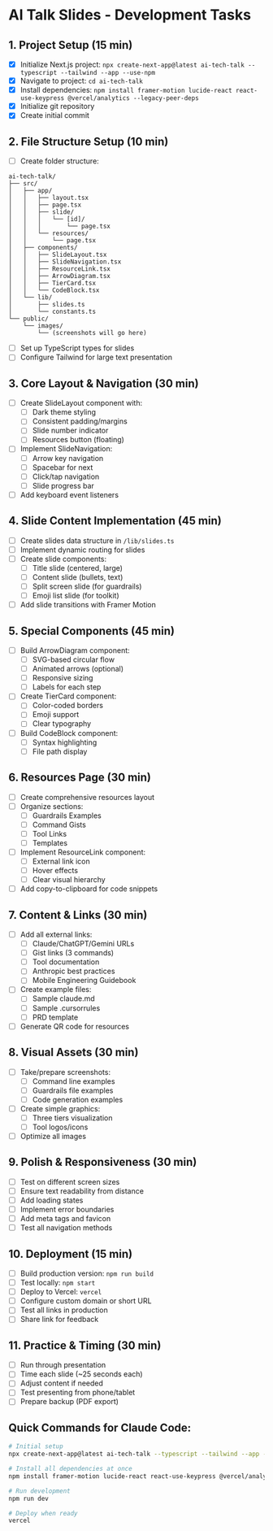 # AI Talk Slides - Development Tasks

## 1. Project Setup (15 min)
- [x] Initialize Next.js project: `npx create-next-app@latest ai-tech-talk --typescript --tailwind --app --use-npm`
- [x] Navigate to project: `cd ai-tech-talk`
- [x] Install dependencies: `npm install framer-motion lucide-react react-use-keypress @vercel/analytics --legacy-peer-deps`
- [x] Initialize git repository
- [x] Create initial commit

## 2. File Structure Setup (10 min)
- [ ] Create folder structure:
```
ai-tech-talk/
├── src/
│   ├── app/
│   │   ├── layout.tsx
│   │   ├── page.tsx
│   │   ├── slide/
│   │   │   └── [id]/
│   │   │       └── page.tsx
│   │   └── resources/
│   │       └── page.tsx
│   ├── components/
│   │   ├── SlideLayout.tsx
│   │   ├── SlideNavigation.tsx
│   │   ├── ResourceLink.tsx
│   │   ├── ArrowDiagram.tsx
│   │   ├── TierCard.tsx
│   │   └── CodeBlock.tsx
│   └── lib/
│       ├── slides.ts
│       └── constants.ts
└── public/
    └── images/
        └── (screenshots will go here)
```
- [ ] Set up TypeScript types for slides
- [ ] Configure Tailwind for large text presentation

## 3. Core Layout & Navigation (30 min)
- [ ] Create SlideLayout component with:
  - [ ] Dark theme styling
  - [ ] Consistent padding/margins
  - [ ] Slide number indicator
  - [ ] Resources button (floating)
- [ ] Implement SlideNavigation:
  - [ ] Arrow key navigation
  - [ ] Spacebar for next
  - [ ] Click/tap navigation
  - [ ] Slide progress bar
- [ ] Add keyboard event listeners

## 4. Slide Content Implementation (45 min)
- [ ] Create slides data structure in `/lib/slides.ts`
- [ ] Implement dynamic routing for slides
- [ ] Create slide components:
  - [ ] Title slide (centered, large)
  - [ ] Content slide (bullets, text)
  - [ ] Split screen slide (for guardrails)
  - [ ] Emoji list slide (for toolkit)
- [ ] Add slide transitions with Framer Motion

## 5. Special Components (45 min)
- [ ] Build ArrowDiagram component:
  - [ ] SVG-based circular flow
  - [ ] Animated arrows (optional)
  - [ ] Responsive sizing
  - [ ] Labels for each step
- [ ] Create TierCard component:
  - [ ] Color-coded borders
  - [ ] Emoji support
  - [ ] Clear typography
- [ ] Build CodeBlock component:
  - [ ] Syntax highlighting
  - [ ] File path display

## 6. Resources Page (30 min)
- [ ] Create comprehensive resources layout
- [ ] Organize sections:
  - [ ] Guardrails Examples
  - [ ] Command Gists
  - [ ] Tool Links
  - [ ] Templates
- [ ] Implement ResourceLink component:
  - [ ] External link icon
  - [ ] Hover effects
  - [ ] Clear visual hierarchy
- [ ] Add copy-to-clipboard for code snippets

## 7. Content & Links (30 min)
- [ ] Add all external links:
  - [ ] Claude/ChatGPT/Gemini URLs
  - [ ] Gist links (3 commands)
  - [ ] Tool documentation
  - [ ] Anthropic best practices
  - [ ] Mobile Engineering Guidebook
- [ ] Create example files:
  - [ ] Sample claude.md
  - [ ] Sample .cursorrules
  - [ ] PRD template
- [ ] Generate QR code for resources

## 8. Visual Assets (30 min)
- [ ] Take/prepare screenshots:
  - [ ] Command line examples
  - [ ] Guardrails file examples
  - [ ] Code generation examples
- [ ] Create simple graphics:
  - [ ] Three tiers visualization
  - [ ] Tool logos/icons
- [ ] Optimize all images

## 9. Polish & Responsiveness (30 min)
- [ ] Test on different screen sizes
- [ ] Ensure text readability from distance
- [ ] Add loading states
- [ ] Implement error boundaries
- [ ] Add meta tags and favicon
- [ ] Test all navigation methods

## 10. Deployment (15 min)
- [ ] Build production version: `npm run build`
- [ ] Test locally: `npm start`
- [ ] Deploy to Vercel: `vercel`
- [ ] Configure custom domain or short URL
- [ ] Test all links in production
- [ ] Share link for feedback

## 11. Practice & Timing (30 min)
- [ ] Run through presentation
- [ ] Time each slide (~25 seconds each)
- [ ] Adjust content if needed
- [ ] Test presenting from phone/tablet
- [ ] Prepare backup (PDF export)

## Quick Commands for Claude Code:
```bash
# Initial setup
npx create-next-app@latest ai-tech-talk --typescript --tailwind --app --use-npm && cd ai-tech-talk

# Install all dependencies at once
npm install framer-motion lucide-react react-use-keypress @vercel/analytics --legacy-peer-deps

# Run development
npm run dev

# Deploy when ready
vercel
```
